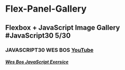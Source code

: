 # Flex-Panel-Gallery
## Flexbox + JavaScript Image Gallery  #JavaScript30 5/30
### JAVASCRIPT30 WES BOS [YouTube](https://www.youtube.com/watch?v=9eif30i26jg&list=PLu8EoSxDXHP6CGK4YVJhL_VWetA865GOH&index=5)


##### [Wes Bos JavaScript Exersice](https://javascript30.com/)
